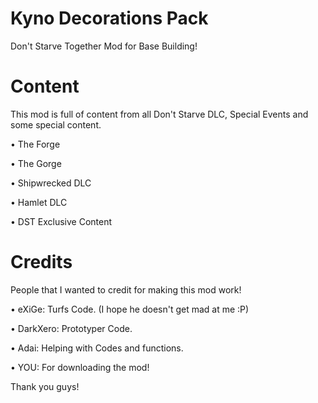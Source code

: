 # Kyno Decorations Pack
 Don't Starve Together Mod for Base Building!

# Content
This mod is full of content from all Don't Starve DLC, Special Events and some special content.

• The Forge

• The Gorge

• Shipwrecked DLC

• Hamlet DLC

• DST Exclusive Content

# Credits
People that I wanted to credit for making this mod work!

• eXiGe: Turfs Code. (I hope he doesn't get mad at me :P)

• DarkXero: Prototyper Code.

• Adai: Helping with Codes and functions.

• YOU: For downloading the mod!

Thank you guys!
